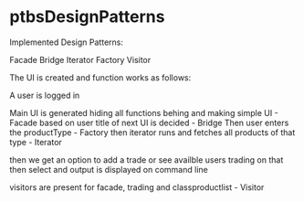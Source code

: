 # ptbsDesignPatterns

Implemented Design Patterns:

Facade
Bridge
Iterator
Factory
Visitor

The UI is created and function works as follows:

A user is logged in

Main UI is generated hiding all functions behing and making simple UI - Facade
based on user title of next UI is decided - Bridge
Then user enters the productType - Factory
then iterator runs and fetches all products of that type - Iterator

then we get an option to add a trade or see availble users trading on that
then select and output is displayed on command line

visitors are present for facade, trading and classproductlist - Visitor

